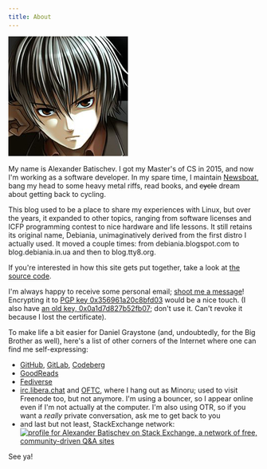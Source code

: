 ```yaml
---
title: About
---
```


<div class="center">
<img src="/images/avatar.jpg"
    width="240px" height="240px"
    alt="An anime-style portrait of a slightly frowning young man with dark hair and dark-brown eyes. His head is slanting to his right, resting on his fist. He’s wearing a brown shirt and what appears to be a jacket."
    />
</div>

My name is Alexander Batischev. I got my Master's of CS in 2015, and now I'm
working as a software developer. In my spare time, I maintain
[Newsboat][newsboat], bang my head to some heavy metal riffs, read books, and
<strike>cycle</strike> dream about getting back to cycling.

This blog used to be a place to share my experiences with Linux, but over the
years, it expanded to other topics, ranging from software licenses and ICFP
programming contest to nice hardware and life lessons. It still retains its
original name, Debiania, unimaginatively derived from the first distro
I actually used. It moved a couple times: from debiania.blogspot.com to
blog.debiania.in.ua and then to blog.tty8.org.

If you're interested in how this site gets put together, take a look at [the
source code][debiania-src].

I'm always happy to receive some personal email; [shoot me a message][email]!
Encrypting it to [PGP key 0x356961a20c8bfd03][pgp] would be a nice touch. (I
also have [an old key, 0x0a1d7d827b52fb07][pgp-old]; don't use it. Can't revoke
it because I lost the certificate).

To make life a bit easier for Daniel Graystone (and, undoubtedly, for the Big
Brother as well), here's a list of other corners of the Internet where one can
find me self-expressing:

* [GitHub][github], [GitLab][gitlab], [Codeberg][codeberg]
* [GoodReads][goodreads]
* <a rel="me" href="https://functional.cafe/@minoru">Fediverse</a>
* [irc.libera.chat][libera] and [OFTC][oftc], where I hang out as Minoru; used
  to visit Freenode too, but not anymore. I'm using a bouncer, so I appear
  online even if I'm not actually at the computer. I'm also using OTR, so if
  you want a *really* private conversation, ask me to get back to you
* and last but not least, StackExchange network:
    <br/>
    <a href="https://stackexchange.com/users/157366/alexander-batischev"><img src="https://stackexchange.com/users/flair/157366.png" width="208" height="58" loading="lazy" alt="profile for Alexander Batischev on Stack Exchange, a network of free, community-driven Q&amp;A sites" title="profile for Alexander Batischev on Stack Exchange, a network of free, community-driven Q&amp;A sites" /></a>

See ya!

[pgp]: https://pgp.mit.edu/pks/lookup?op=vindex&search=0x356961A20C8BFD03 "PGP key 0x356961a20c8bfd03 at pgp.mit.edu"
[pgp-old]: https://pgp.mit.edu/pks/lookup?op=vindex&search=0x0A1D7D827B52FB07 "PGP key 0x0a1d7d827b52fb07 at pgp.mit.edu"
[debiania-src]: https://github.com/Minoru/blog.debiania.in.ua "Minoru/blog.debiania.in.ua — GitHub"
[email]: <mailto:eual.jp@gmail.com> "eual dot jp at google mail"
[newsboat]: https://newsboat.org "Newsboat, an RSS reader"
[github]: https://github.com/Minoru "Minoru — GitHub"
[gitlab]: https://gitlab.com/Minoru-kun "Minoru-kun — GitLab"
[codeberg]: https://codeberg.org/minoru "Minoru — Codeberg"
[goodreads]: https://www.goodreads.com/user/show/46952552-alexander "Alexander — GoodReads"
[libera]: https://libera.chat
[oftc]: https://oftc.net/
